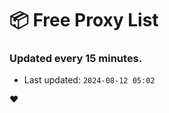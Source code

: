 # :package: Free Proxy List
### Updated every 15 minutes.

- Last updated: `2024-08-12 05:02`

:heart:
